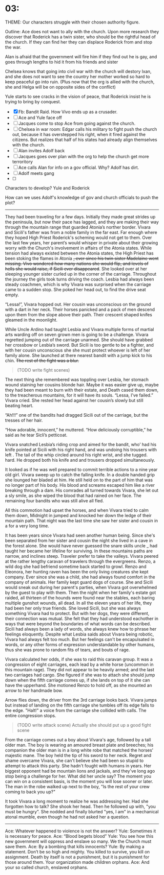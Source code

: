 # 03:

THEME: Our characters struggle with their chosen authority figure.

Outline: Ace does not want to ally with the church. Upon more research they discover that Roderick has a twin sister, who should be the rightful head of the church. If they can find her they can displace Roderick from and stop the war. 

Alan is afraid that the government will fire him if they find out he is gay, and goes through lengths to hid it from his friends and sister

Chelsea knows that going into civil war with the church will destory Ixan, and she does not want to see the country her mother worked so hard to keep peaceful go into ruin. (Plus now that the org is allied with the church, she and Helga will be on opposite sides of the conflict)

Yule starts to see cracks in the vision of peace, that Roderick insist he is trying to bring by conquest.

- [x] Fb: Bandit Raid. How Vivo ends up as a crusader.
- [ ] Ace and Yule face off
- [ ] Jacques come to stop Ace from going against the church.
- [ ] Chelsea in war room: Edgar calls his military to fight push the church out, because it has overstepped his right, when it fired against the citizens. But realizes that half of his states had already align themselves with the church.
- [ ] Alan invites Adolf back
- [ ] Jacques goes over plan with the org to help the church get more terroritory
- [ ] Ace calls Alan for info on a gov official. Why? Adolf has dirt.
- [ ] Adolf meets gang
- [ ] 

Characters to develop? Yule and Roderick


How can we uses Adolf's knowledge of gov and church officials to push the plot?

- - - -

They had been traveling for a few days. Initially they made great strides up the peninsula, but now their pace has lagged, and  they are making their way through the mountain range that guarded Atonia’s norther border. Vivara and Sicili's father was from a noble family in the far east. Far enough where they hoped High Priest Roderick's scheming would not get to them. Over the last few years, her parent’s would whisper in private about their growing worry with the Church's involvement in affairs of the Atonia states. While tension had always existed between the Atonia states,  the High Priest has been stoking the flames in Atonia ~~, ever since his twin sister Madelaine went missing. Vivo wondered how many nations she would flip, and levels of hells she would raise, if Sicili ever disappeared~~. She looked over at her sleeping younger sister curled up in the corner of the carriage. Throughout the journey the girls took turns driving the coach.  Lesbia had always been steady coachmen, which is why Vivara was surprised when the carriage came to a sudden stop.  She poked her head out,  to find the drive seat empty.  

“Lessa!”, Vivara hopped out. Her cousin was unconscious on the ground with a dart in her neck. Their horses panicked and a pack of men descend upon them from the slope above their path. Their crescent shaped knifes gleamed in the moonlight.

While Uncle Ardino had taught Lesbia and Vivara multiple forms of martial arts warding off on seven grown men  is going to be a challenge.  Vivara regretted jumping out of the carriage unarmed.  She should have grabbed her crossbow or Lesbia’s sword. But Sicili is too gentle to be a fighter, and with her cousin unconscious she she must protect whoever is left of her family alone.  She launched at there nearest bandit with a jump kick to his chin. ~~The rest of the fight was a blur.~~

> (TODO write fight scenes)

The next thing she remembered was toppling over Lesbia, her stomach wound staining her cousins blonde hair. Maybe it was easier give up, maybe they had been meant to burn with their estate, and Death cased them down, to the treacherous mountains, for it will have its souls. “Lessa, I’ve failed.” Vivara cried. She rested her head against her cousin’s slowly but still beating heart.

“Ah!!!” one of the bandits had dragged Sicili out of the carriage, but the tresses of her hair.

“How adorable, innocent,” he muttered.  “How deliciously corruptible,” he said as he tear Sicli’s petticoat.

Vivara snatched Lesbia’s riding crop and aimed for the bandit, who’ had his knife pointed at Sicili with his  right hand, and was undoing his trousers with left . The tail of the whip circled around his  right wrist, and she tugged. hard. He dropped both his knife and and trousers dropped simultaneously.  

It looked as if he was well prepared to commit terrible actions to a nine year old girl. Vivara sweep up to catch the falling knife. In a double handed grip she lounged her bladed at him. He still held on to the part of him that was no longer part of his body. His blood and screams escaped him like a river breaking through a dam.  His comrades all turned towards Vivara,  she let out a sly smile, as she wiped the blood that had rained on her face. The remaining four bandits who was still alive all fled.

All this commotion had upset the horses, and when Vivara tried to calm them down, Midnight in jumped and knocked her down the ledge of their mountain path. That night was the last time she saw her sister and cousin in a for a very long time.

It has been years since Vivara had seen another human being. Since she's been separated from her sister and cousin the night she lived in a cave in the forest alone. She would have never guessed the snare skills uncle _ had taught her became her lifeline for surviving. In these mountains paths are narrow, and inclines steep. Traveler prefer to take the valleys. Vivara peered at the rather lengthy caravan of travelers through the evergreens. Renzo, a wild dog she had befriend sometime back started to growl. Renzo and Eleonora, her hunting raven has been the only living creatures she kept company. Ever since she was a child, she had always found comfort in the company of animals. Her family kept guard dogs of course. She and Sicili would sneak out during her parent's parties, when Vivara got overwhelmed by the guest to play with them. Then the night when her family's estate got raided, all thirteen of the hounds were found near the stables, each baring multiple gunshot wounds, all dead. In all the eleven years of her life, they had been her only true friends. She loved Sicili, but she was always something Vivara had to protect. But with her dogs, they were different, their connection was mutual. She felt that they had understood eachother in ways that were beyond the boundaries of what words can be described. Sicili had always been a lady of words, she always knew how to phrase her feelings eloquently. Despite what Lesbia saids about Vivara being robotic, Vivara had always felt too much. But her feelings can't be encapulsated in words, or any other forms of expression understandable by other humans, thus she was prone to random fits of tears, and bouts of rage.

 Vivara calculated her odds, if she was to raid this caravan group. It was a congression of eight carriages, each lead by a white horse (uncommon in this mountain rage). They did not appear to be heavily armed; and the last two carriages had cargo. She figured if she was to attach she should jump down when the fifth carriage comes up, if she lands on top of it she can have the upperhand. She motioned Renzo to hold off, as she mounted an arrow to her handmade bow.

 Arrow flies down, the driver from the 3rd carriage looks back. Vivara jumps but instead of landing on the fifth carriage she tumbles off its edge falls to the edge. "Halt!" a voice from the carriage she collided with calls. The entire congression stops.

 > (TODO write attack scene) Actually she should put up a good fight scene

 From the carriage comes out a boy about Vivara's age, followed by a tall older man. The boy is wearing an amoured breast plate and breeches; his companion the older man is in a long white robe that matched the horses' majestic mane.
 The boy held the tip of his sword to her neck. Regret and shame overcame Vivara, she can't believe she had been so stupid to attempt to attack this party. She hadn't fought with humans in years. Her biggest opponent had be mountain lions and jackals, and they've long ago stop being a challenge for her. What did her uncle say? The moment you can win on a consistent basis, is the moment you will lose sooner or later.
 The man in the robe walked up next to the boy, "Is the rest of your crew coming to back you up?"

 It took Vivara a long moment to realize he was addressing her. Had she forgotten how to talk? She shook her head.
 Then he followed up with, "you must be hungry". She nodded and finally blurted "yes, I am" in a mechanical atonal mumble, even though he had not asked her a question.

---

Ace: Whatever happened to violence is not the answer?
Yule: Sometimes it is necessary for peace.
Ace: “Blood begets blood”
Yule: You see how this new government will oppress and enslave so many. We the Church must save them.
Ace: By a bombing that kills innocents?
Yule: By making a statement. Don’t be so high and mighty. You killed to survive, you kill on assignment.
Death by itself is not a punishment, but it is punishment for those around them. Your organization made children orphans.
Ace: And your so called church, enslaved orphans.